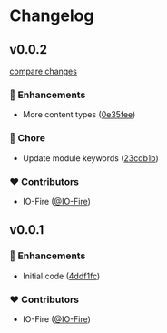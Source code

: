 # Changelog


## v0.0.2

[compare changes](https://github.com/IO-Fire/nuxt-resource-hints/compare/v0.0.1...v0.0.2)

### 🚀 Enhancements

- More content types ([0e35fee](https://github.com/IO-Fire/nuxt-resource-hints/commit/0e35fee))

### 🏡 Chore

- Update module keywords ([23cdb1b](https://github.com/IO-Fire/nuxt-resource-hints/commit/23cdb1b))

### ❤️ Contributors

- IO-Fire ([@IO-Fire](http://github.com/IO-Fire))

## v0.0.1


### 🚀 Enhancements

- Initial code ([4ddf1fc](https://github.com/IO-Fire/nuxt-resource-hints/commit/4ddf1fc))

### ❤️ Contributors

- IO-Fire ([@IO-Fire](http://github.com/IO-Fire))

